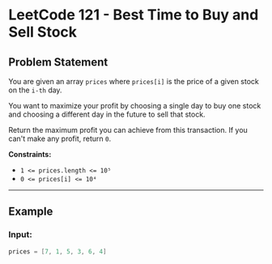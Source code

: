 # LeetCode 121 - Best Time to Buy and Sell Stock

## Problem Statement

You are given an array `prices` where `prices[i]` is the price of a given stock on the `i-th` day.

You want to maximize your profit by choosing a single day to buy one stock and choosing a different day in the future to sell that stock.

Return the maximum profit you can achieve from this transaction. If you can't make any profit, return `0`.

**Constraints:**
- `1 <= prices.length <= 10⁵`
- `0 <= prices[i] <= 10⁴`

---

## Example

### Input:
```cpp
prices = [7, 1, 5, 3, 6, 4]

